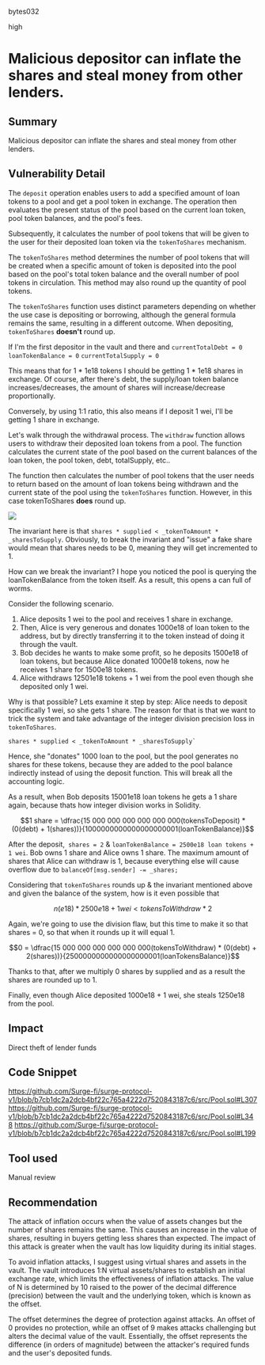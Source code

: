 bytes032

high

# Malicious depositor can inflate the shares and steal money from other lenders.

## Summary

Malicious depositor can inflate the shares and steal money from other lenders.

## Vulnerability Detail

The `deposit` operation enables users to add a specified amount of loan tokens to a pool and get a pool token in exchange. The operation then evaluates the present status of the pool based on the current loan token, pool token balances, and the pool's fees.

Subsequently, it calculates the number of pool tokens that will be given to the user for their deposited loan token via the `tokenToShares` mechanism.

The `tokenToShares` method determines the number of pool tokens that will be created when a specific amount of token is deposited into the pool based on the pool's total token balance and the overall number of pool tokens in circulation. This method may also round up the quantity of pool tokens.

The `tokenToShares` function uses distinct parameters depending on whether the use case is depositing or borrowing, although the general formula remains the same, resulting in a different outcome. When depositing, `tokenToShares` **doesn't** round up.

If I'm the first depositor in the vault and there and
`currentTotalDebt = 0`
`loanTokenBalance = 0`
`currentTotalSupply = 0`

This means that for 1 * 1e18 tokens I should be getting 1 * 1e18 shares in exchange. Of course, after there's debt, the supply/loan token balance increases/decreases, the amount of shares will increase/decrease proportionally.

Conversely, by using 1:1 ratio, this also means if I deposit 1 wei, I'll be getting 1 share in exchange.

Let's walk through the withdrawal process. The `withdraw` function allows users to withdraw their deposited loan tokens from a pool. The function calculates the current state of the pool based on the current balances of the loan token, the pool token, debt, totalSupply, etc..

The function then calculates the number of pool tokens that the user needs to return based on the amount of loan tokens being withdrawn and the current state of the pool using the `tokenToShares` function. However, in this case tokenToShares **does** round up.

![](https://i.imgur.com/9oekSZ6.jpg)

The invariant here is that `shares * supplied < _tokenToAmount * _sharesToSupply`. Obviously, to break the invariant and "issue" a fake share would mean that shares needs to be 0, meaning they will get incremented to 1. 

How can we break the invariant? I hope you noticed the pool is querying the loanTokenBalance from the token itself. As a result, this opens a can full of worms.

Consider the following scenario.
1. Alice deposits 1 wei to the pool and receives 1 share in exchange.
2. Then, Alice is very generous and donates 1000e18 of loan token to the address, but by directly transferring it to the token instead of doing it through the vault.
3. Bob decides he wants to make some profit, so he deposits 1500e18 of loan tokens, but because Alice donated 1000e18 tokens, now he receives 1 share for 1500e18 tokens.
4. Alice withdraws 12501e18 tokens + 1 wei from the pool even though she deposited only 1 wei.

Why is that possible? Lets examine it step by step:
Alice needs to deposit specifically 1 wei, so she gets 1 share. The reason for that is that we want to trick the system and take advantage of the integer division precision loss in `tokenToShares`.
```soliditiy
shares * supplied < _tokenToAmount * _sharesToSupply`
```

Hence, she "donates" 1000 loan to the pool, but the pool generates no shares for these tokens, because they are added to the pool balance indirectly instead of using the deposit function. This will break all the accounting logic.

As a result, when Bob deposits 15001e18 loan tokens he gets a 1 share again, because thats how integer division works in Solidity.

$$1 share = \dfrac{15 000 000 000 000 000 000(tokensToDeposit) * (0(debt) + 1(shares))}{1000000000000000000001(loanTokenBalance)}$$

After the deposit,` shares = 2` & `loanTokenBalance = 2500e18 loan tokens + 1 wei`. Bob owns 1 share and Alice owns 1 share. The maximum amount of shares that Alice can withdraw is 1, because everything else will cause overflow due to 
`balanceOf[msg.sender] -= _shares;`

Considering that `tokenToShares` rounds up & the invariant mentioned above and given the balance of the system, how is it even possible that 

$$n(e18) * 2500e18 + 1 wei < tokensToWithdraw * 2$$

Again, we're going to use the division flaw, but this time to make it so that shares = 0, so that when it rounds up it will equal 1.

$$0 = \dfrac{15 000 000 000 000 000 000(tokensToWithdraw) * (0(debt) + 2(shares))}{2500000000000000000001(loanTokensBalance)}$$


Thanks to that, after we multiply 0 shares by supplied and as a result the shares are rounded up to 1.

Finally, even though Alice deposited 1000e18 + 1 wei, she steals 1250e18 from the pool.


## Impact
Direct theft of lender funds


## Code Snippet
https://github.com/Surge-fi/surge-protocol-v1/blob/b7cb1dc2a2dcb4bf22c765a4222d7520843187c6/src/Pool.sol#L307
https://github.com/Surge-fi/surge-protocol-v1/blob/b7cb1dc2a2dcb4bf22c765a4222d7520843187c6/src/Pool.sol#L348
https://github.com/Surge-fi/surge-protocol-v1/blob/b7cb1dc2a2dcb4bf22c765a4222d7520843187c6/src/Pool.sol#L199


## Tool used
Manual review


## Recommendation

The attack of inflation occurs when the value of assets changes but the number of shares remains the same. This causes an increase in the value of shares, resulting in buyers getting less shares than expected. The impact of this attack is greater when the vault has low liquidity during its initial stages.

To avoid inflation attacks, I suggest using virtual shares and assets in the vault. The vault introduces 1:N virtual assets/shares to establish an initial exchange rate, which limits the effectiveness of inflation attacks. The value of N is determined by 10 raised to the power of the decimal difference (precision) between the vault and the underlying token, which is known as the offset.

The offset determines the degree of protection against attacks. An offset of 0 provides no protection, while an offset of 9 makes attacks challenging but alters the decimal value of the vault. Essentially, the offset represents the difference (in orders of magnitude) between the attacker's required funds and the user's deposited funds.
